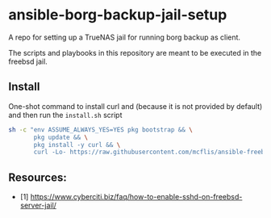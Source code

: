 # ansible-borg-backup-jail-setup

A repo for setting up a TrueNAS jail for running borg backup as client.

The scripts and playbooks in this repository are meant to be executed in the freebsd jail.

## Install

One-shot command to install curl and (because it is not provided by default) and then run the `install.sh` script

```sh
sh -c "env ASSUME_ALWAYS_YES=YES pkg bootstrap && \
       pkg update && \
       pkg install -y curl && \
       curl -Lo- https://raw.githubusercontent.com/mcflis/ansible-freebsd-jail-setup/main/install.sh | sh"
```

## Resources:

- [1] https://www.cyberciti.biz/faq/how-to-enable-sshd-on-freebsd-server-jail/
